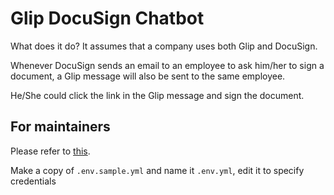 # Glip DocuSign Chatbot

What does it do? It assumes that a company uses both Glip and DocuSign.

Whenever DocuSign sends an email to an employee to ask him/her to sign a document, a Glip message will also be sent to the same employee.

He/She could click the link in the Glip message and sign the document.


## For maintainers

Please refer to [this](https://github.com/tylerlong/glip-ping-chatbot/tree/lambda).

Make a copy of `.env.sample.yml` and name it `.env.yml`, edit it to specify credentials
